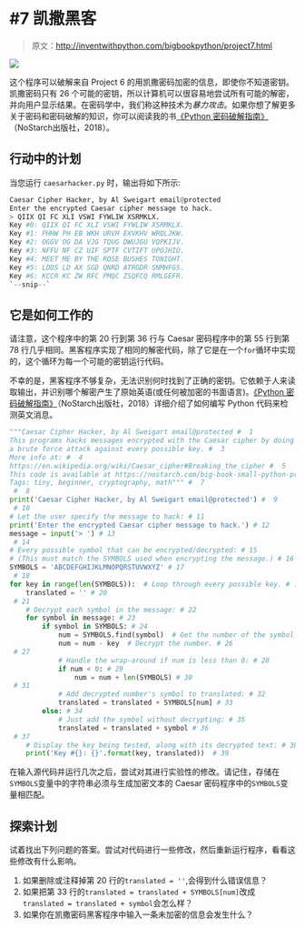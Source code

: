 # #7 凯撒黑客

> 原文：<http://inventwithpython.com/bigbookpython/project7.html>

![](img/9d995d63aaead72cad01120081eb8f75.png)

这个程序可以破解来自 Project 6 的用凯撒密码加密的信息，即使你不知道密钥。凯撒密码只有 26 个可能的密钥，所以计算机可以很容易地尝试所有可能的解密，并向用户显示结果。在密码学中，我们称这种技术为*暴力攻击*。如果你想了解更多关于密码和密码破解的知识，你可以阅读我的书[《Python 密码破解指南》](https://nostarch.com/crackingcodes/)（NoStarch出版社，2018）。

## 行动中的计划

当您运行 `caesarhacker.py` 时，输出将如下所示:

```py
Caesar Cipher Hacker, by Al Sweigart email@protected
Enter the encrypted Caesar cipher message to hack.
> QIIX QI FC XLI VSWI FYWLIW XSRMKLX.
Key #0: QIIX QI FC XLI VSWI FYWLIW XSRMKLX.
Key #1: PHHW PH EB WKH URVH EXVKHV WRQLJKW.
Key #2: OGGV OG DA VJG TQUG DWUJGU VQPKIJV.
Key #3: NFFU NF CZ UIF SPTF CVTIFT UPOJHIU.
Key #4: MEET ME BY THE ROSE BUSHES TONIGHT.
Key #5: LDDS LD AX SGD QNRD ATRGDR SNMHFGS.
Key #6: KCCR KC ZW RFC PMQC ZSQFCQ RMLGEFR.
`--snip--`
```

## 它是如何工作的

请注意，这个程序中的第 20 行到第 36 行与 Caesar 密码程序中的第 55 行到第 78 行几乎相同。黑客程序实现了相同的解密代码，除了它是在一个`for`循环中实现的，这个循环为每一个可能的密钥运行代码。

不幸的是，黑客程序不够复杂，无法识别何时找到了正确的密钥。它依赖于人来读取输出，并识别哪个解密产生了原始英语(或任何被加密的书面语言)。[《Python 密码破解指南》](https://nostarch.com/crackingcodes/)（NoStarch出版社，2018）详细介绍了如何编写 Python 代码来检测英文消息。

```py
"""Caesar Cipher Hacker, by Al Sweigart email@protected #  1
This programs hacks messages encrypted with the Caesar cipher by doing #  2
a brute force attack against every possible key. #  3
More info at: #  4
https://en.wikipedia.org/wiki/Caesar_cipher#Breaking_the_cipher #  5
This code is available at https://nostarch.com/big-book-small-python-programming #  6
Tags: tiny, beginner, cryptography, math""" #  7
 #  8
print('Caesar Cipher Hacker, by Al Sweigart email@protected') #  9
 # 10
# Let the user specify the message to hack: # 11
print('Enter the encrypted Caesar cipher message to hack.') # 12
message = input('> ') # 13
 # 14
# Every possible symbol that can be encrypted/decrypted: # 15
# (This must match the SYMBOLS used when encrypting the message.) # 16
SYMBOLS = 'ABCDEFGHIJKLMNOPQRSTUVWXYZ' # 17
 # 18
for key in range(len(SYMBOLS)):  # Loop through every possible key. # 19
    translated = '' # 20
 # 21
    # Decrypt each symbol in the message: # 22
    for symbol in message: # 23
        if symbol in SYMBOLS: # 24
            num = SYMBOLS.find(symbol)  # Get the number of the symbol. # 25
            num = num - key  # Decrypt the number. # 26
 # 27
            # Handle the wrap-around if num is less than 0: # 28
            if num < 0: # 29
                num = num + len(SYMBOLS) # 30
 # 31
            # Add decrypted number's symbol to translated: # 32
            translated = translated + SYMBOLS[num] # 33
        else: # 34
            # Just add the symbol without decrypting: # 35
            translated = translated + symbol # 36
 # 37
    # Display the key being tested, along with its decrypted text: # 38
    print('Key #{}: {}'.format(key, translated))  # 39
```

在输入源代码并运行几次之后，尝试对其进行实验性的修改。请记住，存储在`SYMBOLS`变量中的字符串必须与生成加密文本的 Caesar 密码程序中的`SYMBOLS`变量相匹配。

## 探索计划

试着找出下列问题的答案。尝试对代码进行一些修改，然后重新运行程序，看看这些修改有什么影响。

1.  如果删除或注释掉第 20 行的`translated = ''`,会得到什么错误信息？
2.  如果把第 33 行的`translated = translated + SYMBOLS[num]`改成`translated = translated + symbol`会怎么样？
3.  如果你在凯撒密码黑客程序中输入一条未加密的信息会发生什么？